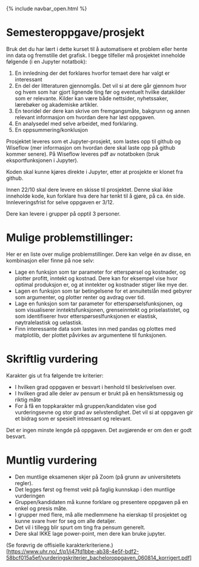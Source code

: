 {% include navbar_open.html %}
# Semesteroppgave/prosjekt

Bruk det du har lært i dette kurset til å automatisere et problem eller hente inn data og fremstille det grafisk. I begge tilfeller må prosjektet inneholde følgende (i en Jupyter notatbok):

1. En innledning der det forklares hvorfor temaet dere har valgt er interessant
2. En del der litteraturen gjennomgås. Det vil si at dere går gjennom hvor og hvem som har gjort lignende ting før og eventuelt hvilke datakilder som er relevante. Kilder kan være både nettsider, nyhetssaker, lærebøker og akademiske artikler.
3. En teoridel der dere kan skrive om fremgangsmåte, bakgrunn og annen relevant informasjon om hvordan dere har løst oppgaven.
4. En analysedel med selve arbeidet, med forklaring.
5. En oppsummering/konklusjon


Prosjektet leveres som et Jupyter-prosjekt, som lastes opp til github og Wiseflow (mer informasjon om hvordan dere skal laste opp på github kommer senere). 
På Wiseflow leveres pdf av notatboken (bruk eksportfunksjonen i Jupyter).

Koden skal kunne kjøres direkte i Jupyter, etter at prosjekte er klonet fra github.

Innen 22/10 skal dere levere en skisse til prosjektet. Denne skal ikke inneholde kode, kun forklare hva dere har tenkt til å gjøre, på ca. én side. 
Innleveringsfrist for selve oppgaven er 3/12. 

Dere kan levere i grupper på opptil 3 personer.

# Mulige problemstillinger:

Her er en liste over mulige problemstillinger. Dere kan velge én av disse, en kombinasjon eller finne på noe selv:

* Lage en funksjon som tar parameter for etterspørsel og kostnader, og plotter profitt, inntekt og kostnad. Dere kan for eksempel vise hvor optimal produksjon er, og at inntekter og kostnader stiger like mye der. 
* Lagen en funksjon som tar betingelsene for et annuitetslån med gebyrer som argumenter, og plotter renter og avdrag over tid.
* Lage en funksjon som tar parameter for etterspørselsfunksjonen, og som visualiserer inntektsfunksjonen, grenseinntekt og priselastistet, og som identifiserer hvor etterspørseslfunksjonen er elastisk, nøytralelastisk og uelastisk. 
* Finn interessante data som lastes inn med pandas og plottes med matplotlib, der plottet påvirkes av argumentene til funksjonen. 

# Skriftlig vurdering
Karakter gis ut fra følgende tre kriterier: 
* I hvilken grad oppgaven er besvart i henhold til beskrivelsen over. 
* I hvilken grad alle deler av pensum er brukt på en hensiktsmessig og riktig måte 
* For å få en toppkarakter må gruppen/kandidaten vise god vurderingsevne og stor grad av selvstendighet. Det vil si at oppgaven gir et bidrag som er spesielt intressant og relevant. 

Det er ingen minste lengde på oppgaven. Det avgjørende er om den er godt besvart. 

# Muntlig vurdering
* Den muntlige eksamenen skjer på Zoom (på grunn av universitetets regler).
* Det legges først og fremst vekt på faglig kunnskap i den muntlige vurderingen
* Gruppen/kandidaten må kunne forklare og presentere oppgaven på en enkel og presis måte. 
* I grupper med flere, må alle medlemmene ha eierskap til prosjektet og kunne svare hver for seg om alle detaljer. 
* Det vil i tillegg blir spurt om ting fra pensum generelt.
* Dere skal IKKE lage power-point, men dere kan bruke jupyter. 


(Se forøvrig de offisielle karakterkriteriene.)[https://www.uhr.no/_f/p1/i47fd1bbe-ab38-4e5f-bdf2-58bcf015a5ef/vurderingskriterier_bacheloroppgaven_060814_korrigert.pdf] 
